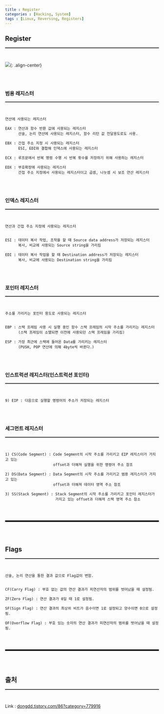 ```yaml
---
title : Register
categories : [Hacking, System]
tags : [Linux, Reversing, Registers]
---
```


## Register
<hr style="border-top: 1px solid;"><br>

![](https://t1.daumcdn.net/cfile/tistory/2130764453F0306E27){: .align-center}

<br><br>

### 범용 레지스터
<hr style="border-top: 1px solid;"><br>

```
연산에 사용되는 레지스터

EAX : 연산과 함수 반환 값에 사용되는 레지스터
      산술, 논리 연산에 사용되는 레지스터, 함수 리턴 값 전달용도로도 사용.

EBX : 간접 주소 지정 시 사용되는 레지스터
      ESI, EDI와 결합해 인덱스에 사용되는 레지스터

ECX : 루프문에서 반복 명령 수행 시 반복 횟수를 저장하기 위해 사용하는 레지스터

EDX : 부호확장에 사용되는 레지스터
      간접 주소 지정에서 사용되는 레지스터이고 곱셈, 나눗셈 시 보조 연산 레지스터
```

<br><br>

### 인덱스 레지스터
<hr style="border-top: 1px solid;"><br>

```
연산과 간접 주소 지정에 사용되는 레지스터


ESI : 데이터 복사 작업, 조작을 할 때 Source data address가 저장되는 레지스터
      복사, 비교에 사용되는 Source string을 가리킴

EDI : 데이터 복사 작업을 할 때 Destination address가 저장되는 레지스터
      복사, 비교에 사용되는 Destination string을 가리킴
```

<br><br>

### 포인터 레지스터
<hr style="border-top: 1px solid;"><br>

```
주소를 가리키는 포인터 용도로 사용되는 레지스터


EBP : 스택 프레임 사용 시 실행 중인 함수 스택 프레임의 시작 주소를 가리키는 레지스터
      (스택 프레임이 소멸되면 이전에 사용되던 스택 프레임을 가리킴)

ESP : 가장 최근에 스택에 들어온 Data를 가리키는 레지스터
      (PUSH, POP 연산에 의해 4byte씩 바뀐다.)
```

<br><br>

### 인스트럭션 레지스터(인스트럭션 포인터)
<hr style="border-top: 1px solid;"><br>

```
9) EIP : 다음으로 실행할 명령어의 주소가 저장되는 레지스터
```

<br><br>

### 세그먼트 레지스터
<hr style="border-top: 1px solid;"><br>

```
1) CS(Code Segment) : Code Segment의 시작 주소를 가리키고 EIP 레지스터가 가지고 있는 
                      offset과 더해져 실행을 위한 명령어 주소 참조

2) DS(Data Segment) : Data Segment의 시작 주소를 가리키고 범용 레지스터가 가지고 있는  
                      offset과 더해져 데이터 영역 주소 참조

3) SS(Stack Segment) : Stack Segment의 시작 주소를 가리키고 포인터 레지스터가 
                       가지고 있는 offset과 더해져 스택 영역 주소 참소
```

<br><br>
<hr style="border: 2px solid;">
<br><br>

## Flags 
<hr style="border-top: 1px solid;"><br>

```
산술, 논리 연산을 통한 결과 값으로 Flag값이 변함.


CF(Carry Flag) : 부호 없는 값의 연산 결과가 피연산자의 범위를 벗어났을 때 설정됨.

ZF(Zero Flag) : 연산 결과가 0일 때 1로 설정됨.

SF(Sign Flag) : 연산 결과의 최상위 비트가 음수이면 1로 설정되고 양수이면 0으로 설정됨.

OF(Overflow Flag) : 부호 있는 숫자의 연산 결과가 피연산자의 범위를 벗어났을 때 설정됨.
```

<br><br>
<hr style="border: 2px solid;">
<br><br>

## 출처
<hr style="border-top: 1px solid;"><br>

Link
: <a href="https://dongdd.tistory.com/86?category=779916" target="_blank">dongdd.tistory.com/86?category=779916</a>

<br><br>
